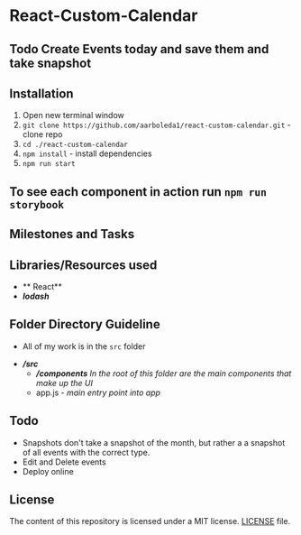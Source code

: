 # React-Custom-Calendar
## Todo Create Events today and save them and take snapshot

## Installation
1. Open new terminal window
2. `git clone https://github.com/aarboleda1/react-custom-calendar.git` - clone repo
3. `cd ./react-custom-calendar`
4. `npm install` - install dependencies
5. `npm run start`

## To see each component in action run `npm run storybook`

## Milestones and Tasks

## Libraries/Resources used
- ** React**
- **_lodash_** 

## Folder Directory Guideline
- All of my work is in the `src` folder
* **_/src_**
   - **_/components_** _In the root of this folder are the main components that make up the UI_        
   + app.js - _main entry point into app_   
    
## Todo
- Snapshots don't take a snapshot of the month, but rather a a snapshot of all events with the correct type. 
- Edit and Delete events 
- Deploy online



## License
The content of this repository is licensed under a MIT license.
[LICENSE](/LICENSE) file.


